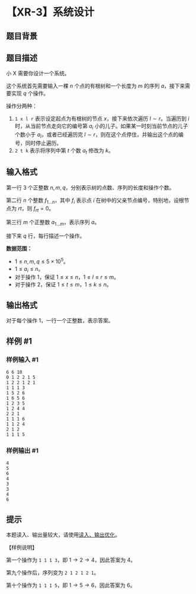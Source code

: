 # 【XR-3】系统设计

## 题目背景



## 题目描述

小 X 需要你设计一个系统。

这个系统首先需要输入一棵 $n$ 个点的有根树和一个长度为 $m$ 的序列 $a$，接下来需要实现 $q$ 个操作。

操作分两种：

1. `1 x l r` 表示设定起点为有根树的节点 $x$，接下来依次遍历 $l \sim r$。当遍历到 $i$ 时，从当前节点走向它的编号第 $a_i$ 小的儿子。如果某一时刻当前节点的儿子个数小于 $a_i$，或者已经遍历完 $l \sim r$，则在这个点停住，并输出这个点的编号，同时停止遍历。
2. `2 t k` 表示将序列中第 $t$ 个数 $a_t$ 修改为 $k$。

## 输入格式

第一行 $3$ 个正整数 $n,m,q$，分别表示树的点数、序列的长度和操作个数。

第二行 $n$ 个整数 $f_{1 \dots n}$，其中 $f_i$ 表示点 $i$ 在树中的父亲节点编号，特别地，设根节点为 $rt$，则 $f_{rt} = 0$。

第三行 $m$ 个正整数 $a_{1 \dots m}$，表示序列 $a$。

接下来 $q$ 行，每行描述一个操作。

**数据范围：**

- $1 \le n,m,q \le 5 \times 10 ^ 5$。
- $1 \le a_i \le n$。
- 对于操作 $1$，保证 $1 \le x \le n$，$1 \le l \le r \le m$。
- 对于操作 $2$，保证 $1 \le t \le m$，$1 \le k \le n$。

## 输出格式

对于每个操作 $1$，一行一个正整数，表示答案。

## 样例 #1

### 样例输入 #1
```
6 6 10
0 1 2 2 1 5
1 2 2 1 2 1
1 1 1 3
1 5 2 6
1 6 5 6
1 2 3 5
1 2 4 4
2 2 1
1 1 1 6
1 1 2 4
2 1 2
1 1 1 5
```

### 样例输出 #1

```
4
5
6
4
3
3
4
6
```

## 提示

本题读入、输出量较大，请使用[读入、输出优化](https://oi-wiki.org/misc/io/)。

【样例说明】

第一个操作为 `1 1 1 3`，即 $1 \rightarrow 2 \rightarrow 4$，因此答案为 $4$。

第九个操作后，序列变为 `2 1 2 1 2 1`。

第十个操作为 `1 1 1 5`，即 $1 \rightarrow 5 \rightarrow 6$，因此答案为 $6$。
